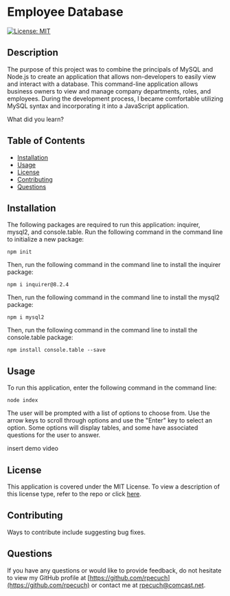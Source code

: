 # Employee Database

  [![License: MIT](https://img.shields.io/badge/License-MIT-yellow.svg)](https://opensource.org/licenses/MIT)

  ## Description

The purpose of this project was to combine the principals of MySQL and Node.js to create an application that allows non-developers to easily view and interact with a database. This command-line application allows business owners to view and manage company departments, roles, and employees. During the development process, I became comfortable utilizing MySQL syntax and incorporating it into a JavaScript application.

What did you learn?

  ## Table of Contents

  - [Installation](#installation)
  - [Usage](#usage)
  - [License](#license)
  - [Contributing](#contributing)
  - [Questions](#questions)

  ## Installation

  The following packages are required to run this application: inquirer, mysql2, and console.table. Run the following command in the command line to initialize a new package:

  ~~~
  npm init
  ~~~
  
Then, run the following command in the command line to install the inquirer package:
 
  ~~~
  npm i inquirer@8.2.4
  ~~~

Then, run the following command in the command line to install the mysql2 package:
 
  ~~~
  npm i mysql2
  ~~~

Then, run the following command in the command line to install the console.table package:
 
  ~~~
  npm install console.table --save
  ~~~

  ## Usage

  To run this application, enter the following command in the command line:

  ~~~
  node index
  ~~~
  
The user will be prompted with a list of options to choose from. Use the arrow keys to scroll through options and use the "Enter" key to select an option. Some options will display tables, and some have associated questions for the user to answer.

insert demo video

  ## License

  This application is covered under the MIT License.
  To view a description of this license type, refer to the repo or click [here](https://opensource.org/licenses/MIT).

  ## Contributing

  Ways to contribute include suggesting bug fixes.
  
  ## Questions

  If you have any questions or would like to provide feedback, do not hesitate to view my GitHub profile at [https://github.com/rpecuch](https://github.com/rpecuch) or contact me at rpecuch@comcast.net.
